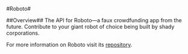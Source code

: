 #Roboto#

##Overview##
The API for Roboto—a faux crowdfunding app from the future. Contribute to your giant robot of choice being built by shady corporations.

For more information on Roboto visit its [repository](http://www.github.com/jordanbrauner/roboto).
